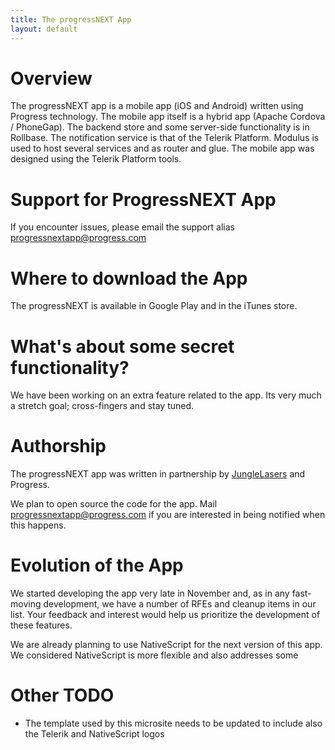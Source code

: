 ```yaml
---
title: The progressNEXT App
layout: default
---
```

 
# Overview
The progressNEXT app is a mobile app (iOS and Android) written using Progress technology.  The mobile app itself is a hybrid app (Apache Cordova / PhoneGap).  The backend store and some server-side functionality is in Rollbase.  The notification service is that of the Telerik Platform.  Modulus is used to host several services and as router and glue.  The mobile app was designed using the Telerik Platform tools.

# Support for ProgressNEXT App
If you encounter issues, please email the support alias [progressnextapp@progress.com](mailto:progressnextapp@progress.com)

# Where to download the App
The progressNEXT is available in Google Play and in the iTunes store.

# What's about some secret functionality?
We have been working on an extra feature related to the app.  Its very much a stretch goal; cross-fingers and stay tuned.

# Authorship
The progressNEXT app was written in partnership by [JungleLasers](http://www.geo30.com/) and Progress.

We plan to open source the code for the app.  Mail [progressnextapp@progress.com](mailto:progressnextapp@progress.com) if you are interested in being notified when this happens. 

# Evolution of the App
We started developing the app very late in November and, as in any fast-moving development, we have a number of RFEs and cleanup items in our list.  Your feedback and interest would help us prioritize the development of these features.

We are already planning to use NativeScript for the next version of this app.  We considered  NativeScript is more flexible and also addresses some 

# Other TODO
* The template used by this microsite needs to be updated to include also the Telerik and NativeScript logos
 
